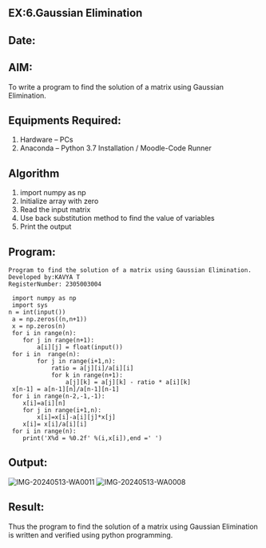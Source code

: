 ## EX:6.Gaussian Elimination
## Date:
## AIM:
To write a program to find the solution of a matrix using Gaussian Elimination.

## Equipments Required:
1. Hardware – PCs
2. Anaconda – Python 3.7 Installation / Moodle-Code Runner

## Algorithm
1. import numpy as np
2. Initialize array with zero 
3. Read the input matrix
4. Use back substitution method to find the value of variables
5. Print the output 

## Program:
```
Program to find the solution of a matrix using Gaussian Elimination.
Developed by:KAVYA T
RegisterNumber: 2305003004
```
```
 import numpy as np
 import sys 
n = int(input())
 a = np.zeros((n,n+1))
 x = np.zeros(n)
 for i in range(n):
    for j in range(n+1):
        a[i][j] = float(input())
 for i in  range(n):
        for j in range(i+1,n):
            ratio = a[j][i]/a[i][i]
            for k in range(n+1):
                a[j][k] = a[j][k] - ratio * a[i][k]
 x[n-1] = a[n-1][n]/a[n-1][n-1]
 for i in range(n-2,-1,-1):
    x[i]=a[i][n]
    for j in range(i+1,n):
        x[i]=x[i]-a[i][j]*x[j]
    x[i]= x[i]/a[i][i]
 for i in range(n):
    print('X%d = %0.2f' %(i,x[i]),end =' ')
```

## Output:
![IMG-20240513-WA0011](https://github.com/Ayvak16122005/Gaussian/assets/147690197/04bee93b-c9eb-4440-9610-0b06ab531a2b)
![IMG-20240513-WA0008](https://github.com/Ayvak16122005/Gaussian/assets/147690197/b146b721-d031-4d0d-b4e5-a9d7e189745f)

## Result:
Thus the program to find the solution of a matrix using Gaussian Elimination is written and verified using python programming.

